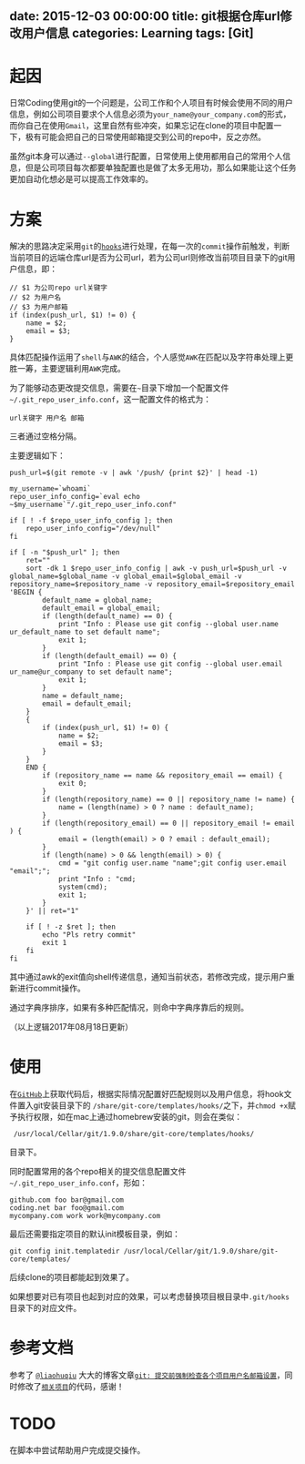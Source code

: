 date: 2015-12-03 00:00:00
title: git根据仓库url修改用户信息
categories: Learning
tags: [Git]
---


# 起因

日常Coding使用git的一个问题是，公司工作和个人项目有时候会使用不同的用户信息，例如公司项目要求个人信息必须为`your_name@your_company.com`的形式，而你自己在使用`Gmail`，这里自然有些冲突，如果忘记在clone的项目中配置一下，极有可能会把自己的日常使用邮箱提交到公司的repo中，反之亦然。

虽然git本身可以通过`--global`进行配置，日常使用上使用都用自己的常用个人信息，但是公司项目每次都要单独配置也是做了太多无用功，那么如果能让这个任务更加自动化想必是可以提高工作效率的。

# 方案

解决的思路决定采用`git`的[`hooks`][1]进行处理，在每一次的`commit`操作前触发，判断当前项目的远端仓库url是否为公司url，若为公司url则修改当前项目目录下的git用户信息，即：

```
// $1 为公司repo url关键字
// $2 为用户名
// $3 为用户邮箱
if (index(push_url, $1) != 0) {
	name = $2;
	email = $3;
}
```
具体匹配操作运用了`shell`与`AWK`的结合，个人感觉`AWK`在匹配以及字符串处理上更胜一筹，主要逻辑利用`AWK`完成。

为了能够动态更改提交信息，需要在`~`目录下增加一个配置文件`~/.git_repo_user_info.conf`，这一配置文件的格式为：

```
url关键字 用户名 邮箱
```

三者通过空格分隔。

主要逻辑如下：

```
push_url=$(git remote -v | awk '/push/ {print $2}' | head -1)

my_username=`whoami`
repo_user_info_config=`eval echo ~$my_username`"/.git_repo_user_info.conf"

if [ ! -f $repo_user_info_config ]; then
	repo_user_info_config="/dev/null"
fi

if [ -n "$push_url" ]; then
	ret=""
	sort -dk 1 $repo_user_info_config | awk -v push_url=$push_url -v global_name=$global_name -v global_email=$global_email -v repository_name=$repository_name -v repository_email=$repository_email 'BEGIN {
		default_name = global_name;
		default_email = global_email;
		if (length(default_name) == 0) {
			print "Info : Please use git config --global user.name ur_default_name to set default name";
			exit 1;
		}
		if (length(default_email) == 0) {
			print "Info : Please use git config --global user.email ur_name@ur_company to set default name";
			exit 1;
		}
		name = default_name;
		email = default_email;
	}
	{
		if (index(push_url, $1) != 0) {
			name = $2;
			email = $3;
		}
	}
	END {
		if (repository_name == name && repository_email == email) {
			exit 0;
		}
		if (length(repository_name) == 0 || repository_name != name) {
			name = (length(name) > 0 ? name : default_name);
		}
		if (length(repository_email) == 0 || repository_email != email ) {
			email = (length(email) > 0 ? email : default_email);
		}
		if (length(name) > 0 && length(email) > 0) {
			cmd = "git config user.name "name";git config user.email "email";";
			print "Info : "cmd;
			system(cmd);
			exit 1;
		}
	}' || ret="1"

	if [ ! -z $ret ]; then
		echo "Pls retry commit"
		exit 1
	fi
fi
```

其中通过awk的exit值向shell传递信息，通知当前状态，若修改完成，提示用户重新进行commit操作。

通过字典序排序，如果有多种匹配情况，则命中字典序靠后的规则。

（以上逻辑2017年08月18日更新）

# 使用

在[`GitHub`][5]上获取代码后，根据实际情况配置好匹配规则以及用户信息，将hook文件置入git安装目录下的 `/share/git-core/templates/hooks/`之下，并`chmod +x`赋予执行权限，如在mac上通过homebrew安装的git，则会在类似：

```
 /usr/local/Cellar/git/1.9.0/share/git-core/templates/hooks/
```

目录下。

同时配置常用的各个repo相关的提交信息配置文件`~/.git_repo_user_info.conf`，形如：

```
github.com foo bar@gmail.com
coding.net bar foo@gmail.com
mycompany.com work work@mycompany.com
```

最后还需要指定项目的默认init模板目录，例如：

```
git config init.templatedir /usr/local/Cellar/git/1.9.0/share/git-core/templates/
```

后续clone的项目都能起到效果了。

如果想要对已有项目也起到对应的效果，可以考虑替换项目根目录中`.git/hooks`目录下的对应文件。

# 参考文档

参考了 [`@liaohuqiu`][2] 大大的博客文章[`git: 提交前强制检查各个项目用户名邮箱设置`][3]，同时修改了[`相关项目`][4]的代码，感谢！

# TODO

在脚本中尝试帮助用户完成提交操作。

[1]: http://git-scm.com/book/en/v2/Customizing-Git-Git-Hooks
[2]: http://www.liaohuqiu.net/about/about-me.html
[3]: http://www.liaohuqiu.net/cn/posts/using-diffrent-user-config-for-different-repository
[4]: https://github.com/liaohuqiu/work-anywhere/blob/master/sample/git-template/hooks/pre-commit
[5]: https://github.com/liaoaoyang/work-anywhere/blob/master/sample/git-template/hooks/pre-commit


